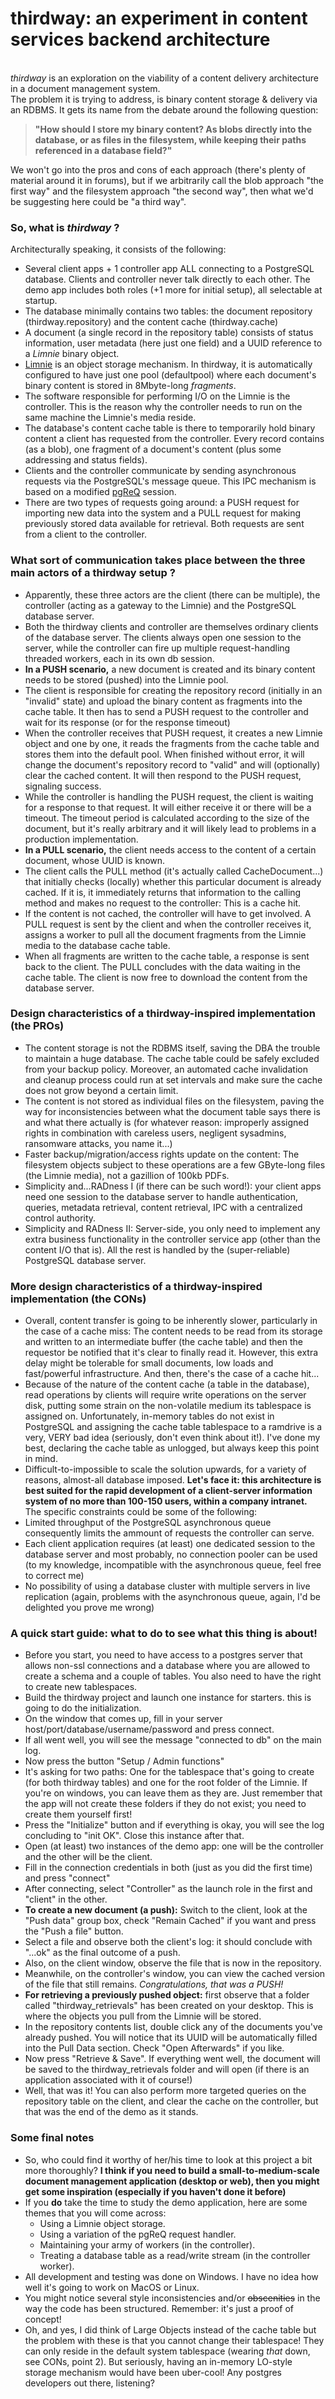 # thirdway: an experiment in content services backend architecture
\
_thirdway_ is an exploration on the viability of a content delivery architecture in a document management system.\
The problem it is trying to address, is binary content storage & delivery via an RDBMS. It gets its name from the debate around the following question: 
>**"How should I store my binary content? As blobs directly into the database, or as files in the filesystem, while keeping their paths referenced in a database field?"**

We won't go into the pros and cons of each approach (there's plenty of material around it in forums), but if we arbitrarily call the blob approach "the first way" and the filesystem approach "the second way", then what we'd be suggesting here could be "a third way".

### So, what is _thirdway_ ?

Architecturally speaking, it consists of the following:
* Several client apps + 1 controller app ALL connecting to a PostgreSQL database. Clients and controller never talk directly to each other. The demo app includes both roles (+1 more for initial setup), all selectable at startup.
* The database minimally contains two tables: the document repository (thirdway.repository) and the content cache (thirdway.cache)
* A document (a single record in the repository table) consists of status information, user metadata (here just one field) and a UUID reference to a _Limnie_ binary object.
* [Limnie](https://github.com/gregorplop/Limnie) is an object storage mechanism. In thirdway, it is automatically configured to have just one pool (defaultpool) where each document's binary content is stored in 8Mbyte-long _fragments_.
* The software responsible for performing I/O on the Limnie is the controller. This is the reason why the controller needs to run on the same machine the Limnie's media reside.
* The database's content cache table is there to temporarily hold binary content a client has requested from the controller. Every record contains (as a blob), one fragment of a document's content (plus some addressing and status fields).
* Clients and the controller communicate by sending asynchronous requests via the PostgreSQL's message queue. This IPC mechanism is based on a modified [pgReQ](https://github.com/gregorplop/pgReQ) session.
* There are two types of requests going around: a PUSH request for importing new data into the system and a PULL request for making previously stored data available for retrieval. Both requests are sent from a client to the controller.

### What sort of communication takes place between the three main actors of a thirdway setup ?

* Apparently, these three actors are the client (there can be multiple), the controller (acting as a gateway to the Limnie) and the PostgreSQL database server.
* Both the thirdway clients and controller are themselves ordinary clients of the database server. The clients always open one session to the server, while the controller can fire up multiple request-handling threaded workers, each in its own db session.
* **In a PUSH scenario,** a new document is created and its binary content needs to be stored (pushed) into the Limnie pool.
* The client is responsible for creating the repository record (initially in an "invalid" state) and upload the binary content as fragments into the cache table. It then has to send a PUSH request to the controller and wait for its response (or for the response timeout)
* When the controller receives that PUSH request, it creates a new Limnie object and one by one, it reads the fragments from the cache table and stores them into the default pool. When finished without error, it will change the document's repository record to "valid" and will (optionally) clear the cached content. It will then respond to the PUSH request, signaling success. 
* While the controller is handling the PUSH request, the client is waiting for a response to that request. It will either receive it or there will be a timeout. The timeout period is calculated according to the size of the document, but it's really arbitrary and it will likely lead to problems in a production implementation.
* **In a PULL scenario,** the client needs access to the content of a certain document, whose UUID is known.
* The client calls the PULL method (it's actually called CacheDocument...) that initially checks (locally) whether this particular document is already cached. If it is, it immediately returns that information to the calling method and makes no request to the controller: This is a cache hit.
* If the content is not cached, the controller will have to get involved. A PULL request is sent by the client and when the controller receives it, assigns a worker to pull all the document fragments from the Limnie media to the database cache table.
* When all fragments are written to the cache table, a response is sent back to the client. The PULL concludes with the data waiting in the cache table. The client is now free to download the content from the database server.

### Design characteristics of a thirdway-inspired implementation (the PROs)
* The content storage is not the RDBMS itself, saving the DBA the trouble to maintain a huge database. The cache table could be safely excluded from your backup policy. Moreover, an automated cache invalidation and cleanup process could run at set intervals and make sure the cache does not grow beyond a certain limit.
* The content is not stored as individual files on the filesystem, paving the way for inconsistencies between what the document table says there is and what there actually is (for whatever reason: improperly assigned rights in combination with careless users, negligent sysadmins, ransomware attacks, you name it...)
* Faster backup/migration/access rights update on the content: The filesystem objects subject to these operations are a few GByte-long files (the Limnie media), not a gazillion of 100kb PDFs.
* Simplicity and...RADness I (if there can be such word!): your client apps need one session to the database server to handle authentication, queries, metadata retrieval, content retrieval, IPC with a centralized control authority.
* Simplicity and RADness II: Server-side, you only need to implement any extra business functionality in the controller service app (other than the content I/O that is). All the rest is handled by the (super-reliable) PostgreSQL database server.

### More design characteristics of a thirdway-inspired implementation (the CONs)
* Overall, content transfer is going to be inherently slower, particularly in the case of a cache miss: The content needs to be read from its storage and written to an intermediate buffer (the cache table) and then the requestor be notified that it's clear to finally read it. However, this extra delay might be tolerable for small documents, low loads and fast/powerful infrastructure. And then, there's the case of a cache hit...
* Because of the nature of the content cache (a table in the database), read operations by clients will require write operations on the server disk, putting some strain on the non-volatile medium its tablespace is assigned on. Unfortunately, in-memory tables do not exist in PostgreSQL and assigning the cache table tablespace to a ramdrive is a very, VERY bad idea (seriously, don't even think about it!). I've done my best, declaring the cache table as unlogged, but always keep this point in mind.
* Difficult-to-impossible to scale the solution upwards, for a variety of reasons, almost-all database imposed. **Let's face it: this architecture is best suited for the rapid development of a client-server information system of no more than 100-150 users, within a company intranet.** The specific constraints could be some of the following:
* Limited throughput of the PostgreSQL asynchronous queue consequently limits the ammount of requests the controller can serve.
* Each client application requires (at least) one dedicated session to the database server and most probably, no connection pooler can be used (to my knowledge, incompatible with the asynchronous queue, feel free to correct me)
* No possibility of using a database cluster with multiple servers in live replication (again, problems with the asynchronous queue, again, I'd be delighted you prove me wrong)

### A quick start guide: what to do to see what this thing is about!
* Before you start, you need to have access to a postgres server that allows non-ssl connections and a database where you are allowed to create a schema and a couple of tables. You also need to have the right to create new tablespaces.
* Build the thirdway project and launch one instance for starters. this is going to do the initialization.
* On the window that comes up, fill in your server host/port/database/username/password and press connect.
* If all went well, you will see the message "connected to db" on the main log.
* Now press the button "Setup / Admin functions"
* It's asking for two paths: One for the tablespace that's going to create (for both thirdway tables) and one for the root folder of the Limnie. If you're on windows, you can leave them as they are. Just remember that the app will not create these folders if they do not exist; you need to create them yourself first!
* Press the "Initialize" button and if everything is okay, you will see the log concluding to "init OK". Close this instance after that.
* Open (at least) two instances of the demo app: one will be the controller and the other will be the client.
* Fill in the connection credentials in both (just as you did the first time) and press "connect"
* After connecting, select "Controller" as the launch role in the first and "client" in the other.
* **To create a new document (a push):** Switch to the client, look at the "Push data" group box, check "Remain Cached" if you want and press the "Push a file" button.
* Select a file and observe both the client's log: it should conclude with "...ok" as the final outcome of a push.
* Also, on the client window, observe the file that is now in the repository.
* Meanwhile, on the controller's window, you can view the cached version of the file that still remains. *Congratulations, that was a PUSH!*
* **For retrieving a previously pushed object:** first observe that a folder called "thirdway_retrievals" has been created on your desktop. This is where the objects you pull from the Limnie will be stored.
* In the repository contents list, double click any of the documents you've already pushed. You will notice that its UUID will be automatically filled into the Pull Data section. Check "Open Afterwards" if you like.
* Now press "Retrieve & Save". If everything went well, the document will be saved to the thirdway_retrievals folder and will open (if there is an application associated with it of course!)
* Well, that was it! You can also perform more targeted queries on the repository table on the client, and clear the cache on the controller, but that was the end of the demo as it stands.

### Some final notes
* So, who could find it worthy of her/his time to look at this project a bit more thoroughly? **I think if you need to build a small-to-medium-scale document management application (desktop or web), then you might get some inspiration (especially if you haven't done it before)**
* If you **do** take the time to study the demo application, here are some themes that you will come across:
   - Using a Limnie object storage.
   - Using a variation of the pgReQ request handler.
   - Maintaining your army of workers (in the controller).
   - Treating a database table as a read/write stream (in the controller worker).
* All development and testing was done on Windows. I have no idea how well it's going to work on MacOS or Linux.
* You might notice several style inconsistencies and/or ~~obscenities~~ in the way the code has been structured. Remember: it's just a proof of concept!
* Oh, and yes, I did think of Large Objects instead of the cache table but the problem with these is that you cannot change their tablespace! They can only reside in the default system tablespace (wearing *that* down, see CONs, point 2). But seriously, having an in-memory LO-style storage mechanism would have been uber-cool! Any postgres developers out there, listening?


